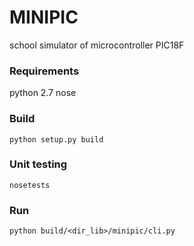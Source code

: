 MINIPIC
================

school simulator of microcontroller PIC18F

### Requirements
python 2.7
nose

### Build
```
python setup.py build
```

### Unit testing
```
nosetests
```

### Run
```
python build/<dir_lib>/minipic/cli.py
```
